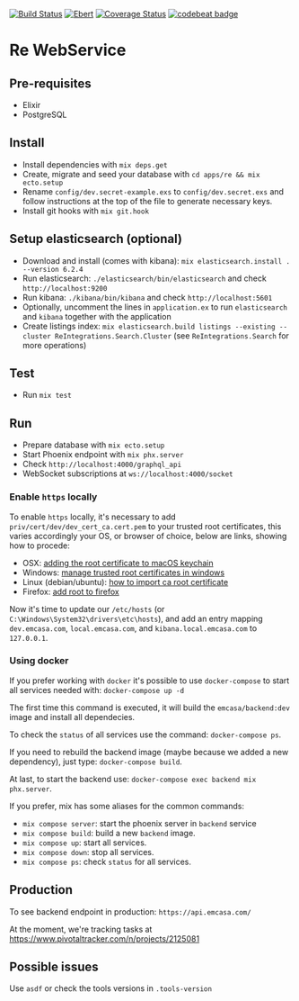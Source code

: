 [![Build Status](https://travis-ci.org/emcasa/backend.svg?branch=master)](https://travis-ci.org/emcasa/backend)
[![Ebert](https://ebertapp.io/github/emcasa/backend.svg)](https://ebertapp.io/github/emcasa/backend)
[![Coverage Status](https://coveralls.io/repos/github/emcasa/backend/badge.svg)](https://coveralls.io/github/emcasa/backend)
[![codebeat badge](https://codebeat.co/badges/eaf3bdc4-572b-4c84-8a93-347850ca530c)](https://codebeat.co/projects/github-com-emcasa-backend-master)

# Re WebService

## Pre-requisites

* Elixir
* PostgreSQL

## Install

* Install dependencies with `mix deps.get`
* Create, migrate and seed your database with `cd apps/re && mix ecto.setup`
* Rename `config/dev.secret-example.exs` to `config/dev.secret.exs` and follow instructions at the top of the file to generate necessary keys.
* Install git hooks with `mix git.hook`

## Setup elasticsearch (optional)

* Download and install (comes with kibana): `mix elasticsearch.install . --version 6.2.4`
* Run elasticsearch: `./elasticsearch/bin/elasticsearch` and check `http://localhost:9200`
* Run kibana: `./kibana/bin/kibana` and check `http://localhost:5601`
* Optionally, uncomment the lines in `application.ex` to run `elasticsearch` and `kibana` together with the application
* Create listings index: `mix elasticsearch.build listings --existing --cluster ReIntegrations.Search.Cluster` (see `ReIntegrations.Search` for more operations)

## Test

* Run `mix test`

## Run

* Prepare database with `mix ecto.setup`
* Start Phoenix endpoint with `mix phx.server`
* Check `http://localhost:4000/graphql_api`
* WebSocket subscriptions at `ws://localhost:4000/socket`

### Enable `https` locally

To enable `https` locally, it's necessary to add `priv/cert/dev/dev_cert_ca.cert.pem` to your trusted root certificates, this varies accordingly your OS, or browser of choice, below are links, showing how to procede:

* OSX: [adding the root certificate to macOS keychain][0]
* Windows: [manage trusted root certificates in windows][1]
* Linux (debian/ubuntu): [how to import ca root certificate][2]
* Firefox: [add root to firefox][3]

Now it's time to update our `/etc/hosts` (or `C:\Windows\System32\drivers\etc\hosts`), and add an entry mapping `dev.emcasa.com`, `local.emcasa.com`, and `kibana.local.emcasa.com` to `127.0.0.1`.

### Using docker

If you prefer working with `docker` it's possible to use `docker-compose` to start all services needed with: `docker-compose up -d`

The first time this command is executed, it will build the `emcasa/backend:dev` image and install all dependecies.

To check the `status` of all services use the command: `docker-compose ps`.

If you need to rebuild the backend image (maybe because we added a new dependency), just type: `docker-compose build`.

At last, to start the backend use: `docker-compose exec backend mix phx.server`.

If you prefer, mix has some aliases for the common commands:

* `mix compose server`: start the phoenix server in `backend` service
* `mix compose build`: build a new `backend` image.
* `mix compose up`: start all services.
* `mix compose down`: stop all services.
* `mix compose ps`: check `status` for all services.

## Production

To see backend endpoint in production: `https://api.emcasa.com/`

At the moment, we're tracking tasks at https://www.pivotaltracker.com/n/projects/2125081

## Possible issues

Use `asdf` or check the tools versions in `.tools-version`

[0]: https://deliciousbrains.com/ssl-certificate-authority-for-local-https-development/#adding-root-cert-macos-keychain
[1]: https://www.thewindowsclub.com/manage-trusted-root-certificates-windows
[2]: https://thomas-leister.de/en/how-to-import-ca-root-certificate/#linux-debian-ubuntu
[3]: https://wiki.mozilla.org/CA/AddRootToFirefox

